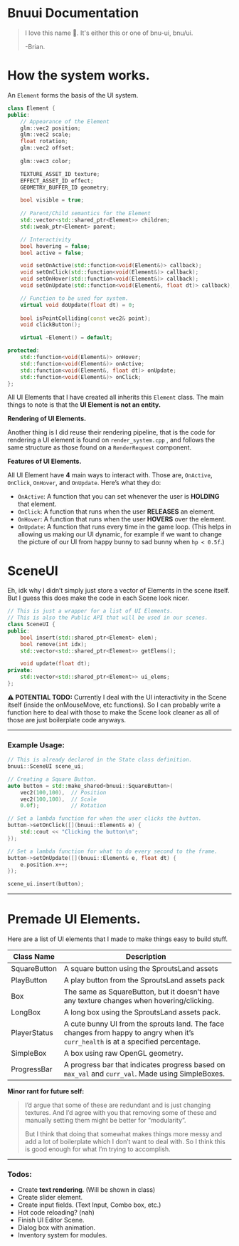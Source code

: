 # Bnuui Documentation
> I love this name 🐰.
> It's either this or one of bnu-ui, bnu/ui.
>
> -Brian.


# How the system works.

An `Element` forms the basis of the UI system.

```cpp
class Element {
public:
    // Appearance of the Element
    glm::vec2 position;
    glm::vec2 scale;
    float rotation;
    glm::vec2 offset;
    
    glm::vec3 color;

    TEXTURE_ASSET_ID texture;
    EFFECT_ASSET_ID effect;
    GEOMETRY_BUFFER_ID geometry;

    bool visible = true;
    
    // Parent/Child semantics for the Element
    std::vector<std::shared_ptr<Element>> children;
    std::weak_ptr<Element> parent;

    // Interactivity
    bool hovering = false;
    bool active = false;

    void setOnActive(std::function<void(Element&)> callback);
    void setOnClick(std::function<void(Element&)> callback);
    void setOnHover(std::function<void(Element&)> callback);
    void setOnUpdate(std::function<void(Element&, float dt)> callback);

    // Function to be used for system.
    virtual void doUpdate(float dt) = 0;
    
    bool isPointColliding(const vec2& point);
    void clickButton();

    virtual ~Element() = default;

protected:
    std::function<void(Element&)> onHover;
    std::function<void(Element&)> onActive;
    std::function<void(Element&, float dt)> onUpdate;
    std::function<void(Element&)> onClick;
};

```

All UI Elements that I have created all inherits this `Element` class. The main things to note is that the **UI Element is not an entity.** 

**Rendering of UI Elements.**

Another thing is I did reuse their rendering pipeline, that is the code for rendering a UI element is found on `render_system.cpp` , and follows the same structure as those found on a `RenderRequest` component.

**Features of UI Elements.**

All UI Element have **4** main ways to interact with. Those are, `OnActive`, `OnClick`, `OnHover`, and `OnUpdate`. Here’s what they do:

- `OnActive`: A function that you can set whenever the user is **HOLDING** that element.
- `OnClick`: A function that runs when the user **RELEASES** an element.
- `OnHover`: A function that runs when the user **HOVERS** over the element.
- `OnUpdate`: A function that runs every time in the game loop. (This helps in allowing us making our UI dynamic, for example if we want to change the picture of our UI from happy bunny to sad bunny when `hp < 0.5f`.)

# SceneUI

Eh, idk why I didn’t simply just store a vector of Elements in the scene itself. But I guess this does make the code in each Scene look nicer.

```cpp
// This is just a wrapper for a list of UI Elements.
// This is also the Public API that will be used in our scenes.
class SceneUI {
public:
    bool insert(std::shared_ptr<Element> elem);
    bool remove(int idx);
    std::vector<std::shared_ptr<Element>> getElems();

    void update(float dt);
private: 
    std::vector<std::shared_ptr<Element>> ui_elems;
};
```

**⚠️ POTENTIAL TODO:** 
Currently I deal with the UI interactivity in the Scene itself (inside the onMouseMove, etc functions). So I can probably write a function here to deal with those to make the Scene look cleaner as all of those are just boilerplate code anyways.

---

### Example Usage:

```cpp
// This is already declared in the State class definition.
bnuui::SceneUI scene_ui;

// Creating a Square Button.
auto button = std::make_shared<bnuui::SquareButton>(
    vec2(100,100),  // Position
    vec2(100,100),  // Scale
    0.0f);          // Rotation

// Set a lambda function for when the user clicks the button.
button->setOnClick([](bnuui::Element& e) {
    std::cout << "Clicking the button\n";
});

// Set a lambda function for what to do every second to the frame.
button->setOnUpdate([](bnuui::Element& e, float dt) {
    e.position.x++;
});

scene_ui.insert(button);
```

---

# Premade UI Elements.

Here are a list of UI elements that I made to make things easy to build stuff.

| **Class Name** | **Description** |
| --- | --- |
| SquareButton | A square button using the SproutsLand assets |
| PlayButton | A play button from the SproutsLand assets pack |
| Box | The same as SquareButton, but it doesn’t have any texture changes when hovering/clicking. |
| LongBox | A long box using the SproutsLand assets pack. |
| PlayerStatus | A cute bunny UI from the sprouts land. The face changes from happy to angry when it’s `curr_health` is at a specified percentage. |
| SimpleBox | A box using raw OpenGL geometry. |
| ProgressBar | A progress bar that indicates progress based on `max_val` and `curr_val`. Made using SimpleBoxes. |

**Minor rant for future self:**

> I’d argue that some of these are redundant and is just changing textures. And I’d agree with you that removing some of these and manually setting them might be better for “modularity”. 
>
> But I think that doing that somewhat makes things more messy and add a lot of boilerplate which I don’t want to deal with. So I think this is good enough for what I’m trying to accomplish.

---

### Todos:

- Create **text rendering**. (Will be shown in class)
- Create slider element.
- Create input fields. (Text Input, Combo box, etc.)
- Hot code reloading? (nah)
- Finish UI Editor Scene.
- Dialog box with animation.
- Inventory system for modules.
